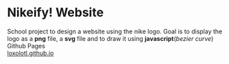 # Nikeify! Website
School project to design a website using the nike logo. Goal is to display the logo as a **png** file, a **svg** file and to draw it using **javascript**(*bezier&nbsp;curve*)
Github Pages <br> <a href="https:/loxolotl,github.io" target="_blank">loxolotl.github.io</a>
